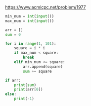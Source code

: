 https://www.acmicpc.net/problem/1977

```python
min_num = int(input())
max_num = int(input())

arr = []
sum = 0

for i in range(1, 101):
    square = i * i
    if max_num < square:
        break
    elif min_num <= square:
        arr.append(square)
        sum += square

if arr:
    print(sum)
    print(arr[0])
else:
    print(-1)
```

